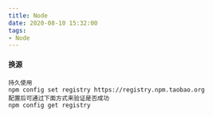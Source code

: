 ```yaml
---
title: Node
date: 2020-08-10 15:32:00
tags:
- Node
---
```


#### 换源

```
持久使用
npm config set registry https://registry.npm.taobao.org
配置后可通过下面方式来验证是否成功
npm config get registry
```


